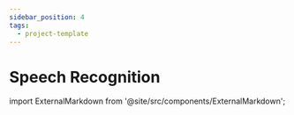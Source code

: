 ```yaml
---
sidebar_position: 4
tags:
  - project-template
---
```


# Speech Recognition

import ExternalMarkdown from '@site/src/components/ExternalMarkdown';

<ExternalMarkdown
  url="https://raw.githubusercontent.com/XpressAI/x-template-speech_recognition/main/README.md"
  placeholder="Content is unavailable or the specified section is not found."
/>

